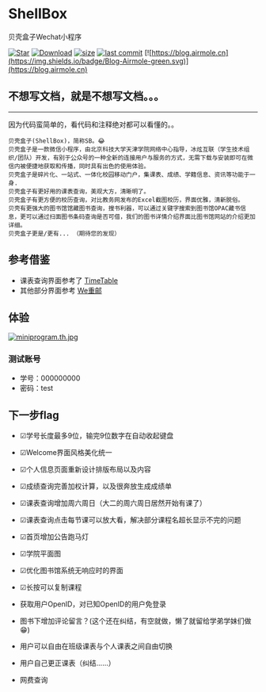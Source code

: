 # ShellBox
贝壳盒子Wechat小程序

[![Star](https://img.shields.io/badge/Star-Airmole-brightgreen.svg)](https://github.com/Airmole/ShellBox/stargazers)
[![Download](https://img.shields.io/badge/download-.zip-brightgreen.svg)](https://github.com/Airmole/ShellBox/archive/master.zip)
[![size](https://img.shields.io/badge/size-5.45MB-green.svg)](https://github.com/airmole/ShellBox)
[![last commit](https://img.shields.io/badge/last%20commit-2019--01--01-green.svg)](https://github.com/Airmole/ShellBox/commits/master)
[![https://blog.airmole.cn](https://img.shields.io/badge/Blog-Airmole-green.svg)](https://blog.airmole.cn)





## 不想写文档，就是不想写文档。。。

-----
因为代码蛮简单的，看代码和注释绝对都可以看懂的。。

```
贝壳盒子(ShellBox)，简称SB。😂
贝壳盒子是一款微信小程序，由北京科技大学天津学院网络中心指导，冰炫互联（学生技术组织/团队）开发，有别于公众号的一种全新的连接用户与服务的方式，无需下载与安装即可在微信内被便捷地获取和传播，同时具有出色的使用体验。
贝壳盒子是碎片化、一站式、一体化校园移动门户，集课表、成绩、学籍信息、资讯等功能于一身.
贝壳盒子有更好用的课表查询，美观大方，清晰明了。
贝壳盒子有更方便的校历查询，对比教务网发布的Excel截图校历，界面优雅，清新脱俗。
贝壳有更强大的图书馆馆藏图书查询，搜书利器，可以通过关键字搜索到图书馆OPAC藏书信息，更可以通过扫面图书条码查询是否可借，我们的图书详情介绍界面比图书馆网站的介绍更加详细。
贝壳盒子更是/更有... （期待您的发现）
```

## 参考借鉴
 - 课表查询界面参考了
[TimeTable](https://github.com/qq273681448/TimeTable)
 - 其他部分界面参考
 [We重邮](https://github.com/mcc108/wecqupt)

## 体验

[![miniprogram.th.jpg](http://www.z4a.net/images/2018/05/04/miniprogram.th.jpg)](小程序体验码)


### 测试账号

- 学号：000000000
- 密码：test




## 下一步flag

- ☑学号长度最多9位，输完9位数字在自动收起键盘

- ☑Welcome界面风格美化统一

- ☑个人信息页面重新设计排版布局以及内容

- ☑成绩查询完善加权计算，以及很奔放生成成绩单

- ☑课表查询增加周六周日（大二的周六周日居然开始有课了）

- ☑课表查询点击每节课可以放大看，解决部分课程名超长显示不完的问题

- ☑首页增加公告跑马灯

- ☑学院平面图

- ☑优化图书馆系统无响应时的界面

- ☑长按可以复制课程

- 获取用户OpenID，对已知OpenID的用户免登录

- 图书下增加评论留言？(这个还在纠结，有空就做，懒了就留给学弟学妹们做😁)

- 用户可以自由在班级课表与个人课表之间自由切换

- 用户自己更正课表（纠结......）

- 网费查询

